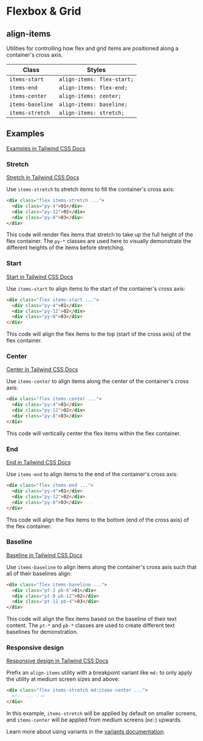# Flexbox & Grid

## align-items

Utilities for controlling how flex and grid items are positioned along a container's cross axis.

| Class          | Styles                       |
| -------------- | ---------------------------- |
| `items-start`    | `align-items: flex-start;`   |
| `items-end`      | `align-items: flex-end;`     |
| `items-center`   | `align-items: center;`      |
| `items-baseline` | `align-items: baseline;`    |
| `items-stretch`  | `align-items: stretch;`     |

## Examples

[Examples in Tailwind CSS Docs](https://tailwindcss.com/docs/align-items#examples)

### Stretch

[Stretch in Tailwind CSS Docs](https://tailwindcss.com/docs/align-items#stretch)

Use `items-stretch` to stretch items to fill the container's cross axis:

```html
<div class="flex items-stretch ...">
  <div class="py-4">01</div>
  <div class="py-12">02</div>
  <div class="py-8">03</div>
</div>
```

This code will render flex items that stretch to take up the full height of the flex container.  The `py-*` classes are used here to visually demonstrate the different heights of the items before stretching.

### Start

[Start in Tailwind CSS Docs](https://tailwindcss.com/docs/align-items#start)

Use `items-start` to align items to the start of the container's cross axis:

```html
<div class="flex items-start ...">
  <div class="py-4">01</div>
  <div class="py-12">02</div>
  <div class="py-8">03</div>
</div>
```

This code will align the flex items to the top (start of the cross axis) of the flex container.

### Center

[Center in Tailwind CSS Docs](https://tailwindcss.com/docs/align-items#center)

Use `items-center` to align items along the center of the container's cross axis:

```html
<div class="flex items-center ...">
  <div class="py-4">01</div>
  <div class="py-12">02</div>
  <div class="py-8">03</div>
</div>
```

This code will vertically center the flex items within the flex container.

### End

[End in Tailwind CSS Docs](https://tailwindcss.com/docs/align-items#end)

Use `items-end` to align items to the end of the container's cross axis:

```html
<div class="flex items-end ...">
  <div class="py-4">01</div>
  <div class="py-12">02</div>
  <div class="py-8">03</div>
</div>
```

This code will align the flex items to the bottom (end of the cross axis) of the flex container.

### Baseline

[Baseline in Tailwind CSS Docs](https://tailwindcss.com/docs/align-items#baseline)

Use `items-baseline` to align items along the container's cross axis such that all of their baselines align:

```html
<div class="flex items-baseline ...">
  <div class="pt-2 pb-6">01</div>
  <div class="pt-8 pb-12">02</div>
  <div class="pt-12 pb-4">03</div>
</div>
```

This code will align the flex items based on the baseline of their text content. The `pt-*` and `pb-*` classes are used to create different text baselines for demonstration.

### Responsive design

[Responsive design in Tailwind CSS Docs](https://tailwindcss.com/docs/align-items#responsive-design)

Prefix an `align-items` utility with a breakpoint variant like `md:` to only apply the utility at medium screen sizes and above:

```html
<div class="flex items-stretch md:items-center ...">
  <!-- ... -->
</div>
```

In this example, `items-stretch` will be applied by default on smaller screens, and `items-center` will be applied from medium screens (`md:`) upwards.

Learn more about using variants in the [variants documentation](https://tailwindcss.com/docs/hover-focus-and-other-states).